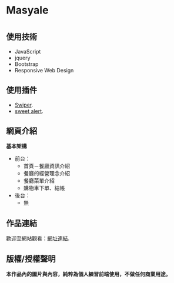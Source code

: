 # Masyale <h1>
## 使用技術
* JavaScript
* jquery
* Bootstrap
* Responsive Web Design
## 使用插件
* [Swiper](https://swiperjs.com).
* [sweet alert](https://sweetalert2.github.io/#download).
## 網頁介紹


**基本架構**  
* 前台：
  * 首頁－餐廳資訊介紹
  * 餐廳的經營理念介紹
  * 餐廳菜單介紹
  * 購物車下單、結帳
* 後台：
  * 無   


## 作品連結
歡迎至網站觀看：[網址連結](https://j-mingyan.github.io/Masyale.github.io/westernRestaurant_1.html).


## 版權/授權聲明
**本作品內的圖片與內容，純粹為個人練習前端使用，不做任何商業用途。**
